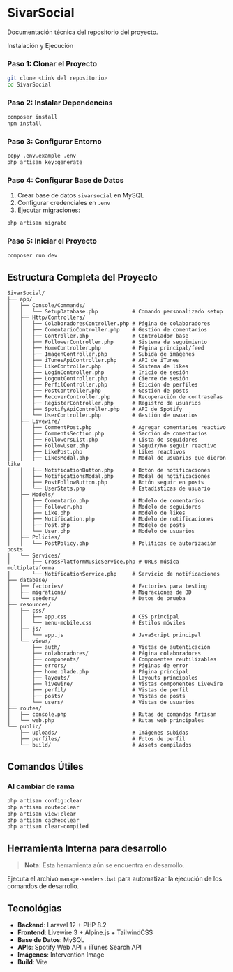 # SivarSocial
Documentación técnica del repositorio del proyecto.

Instalación y Ejecución

### Paso 1: Clonar el Proyecto

```bash
git clone <Link del repositorio>
cd SivarSocial
```

### Paso 2: Instalar Dependencias

```bash
composer install
npm install
```

### Paso 3: Configurar Entorno

```bash
copy .env.example .env
php artisan key:generate
```

### Paso 4: Configurar Base de Datos

1. Crear base de datos `sivarsocial` en MySQL
2. Configurar credenciales en `.env`
3. Ejecutar migraciones:

```bash
php artisan migrate
```

### Paso 5: Iniciar el Proyecto

```bash
composer run dev
```

## Estructura Completa del Proyecto

```
SivarSocial/
├── app/
│   ├── Console/Commands/
│   │   └── SetupDatabase.php           # Comando personalizado setup
│   ├── Http/Controllers/
│   │   ├── ColaboradoresController.php # Página de colaboradores
│   │   ├── ComentarioController.php    # Gestión de comentarios
│   │   ├── Controller.php              # Controlador base
│   │   ├── FollowerController.php      # Sistema de seguimiento
│   │   ├── HomeController.php          # Página principal/feed
│   │   ├── ImagenController.php        # Subida de imágenes
│   │   ├── iTunesApiController.php     # API de iTunes
│   │   ├── LikeController.php          # Sistema de likes
│   │   ├── LoginController.php         # Inicio de sesión
│   │   ├── LogoutController.php        # Cierre de sesión
│   │   ├── PerfilController.php        # Edición de perfiles
│   │   ├── PostController.php          # Gestión de posts
│   │   ├── RecoverController.php       # Recuperación de contraseñas
│   │   ├── RegisterController.php      # Registro de usuarios
│   │   ├── SpotifyApiController.php    # API de Spotify
│   │   └── UserController.php          # Gestión de usuarios
│   ├── Livewire/
│   │   ├── CommentPost.php             # Agregar comentarios reactivo
│   │   ├── CommentsSection.php         # Sección de comentarios
│   │   ├── FollowersList.php           # Lista de seguidores
│   │   ├── FollowUser.php              # Seguir/No seguir reactivo
│   │   ├── LikePost.php                # Likes reactivos
│   │   ├── LikesModal.php              # Modal de usuarios que dieron like
│   │   ├── NotificationButton.php      # Botón de notificaciones
│   │   ├── NotificationsModal.php      # Modal de notificaciones
│   │   ├── PostFollowButton.php        # Botón seguir en posts
│   │   └── UserStats.php               # Estadísticas de usuario
│   ├── Models/
│   │   ├── Comentario.php              # Modelo de comentarios
│   │   ├── Follower.php                # Modelo de seguidores
│   │   ├── Like.php                    # Modelo de likes
│   │   ├── Notification.php            # Modelo de notificaciones
│   │   ├── Post.php                    # Modelo de posts
│   │   └── User.php                    # Modelo de usuarios
│   ├── Policies/
│   │   └── PostPolicy.php              # Políticas de autorización posts
│   └── Services/
│       ├── CrossPlatformMusicService.php # URLs música multiplataforma
│       └── NotificationService.php     # Servicio de notificaciones
├── database/
│   ├── factories/                      # Factories para testing
│   ├── migrations/                     # Migraciones de BD
│   └── seeders/                        # Datos de prueba
├── resources/
│   ├── css/
│   │   ├── app.css                     # CSS principal
│   │   └── menu-mobile.css             # Estilos móviles
│   ├── js/
│   │   └── app.js                      # JavaScript principal
│   └── views/
│       ├── auth/                       # Vistas de autenticación
│       ├── colaboradores/              # Página colaboradores
│       ├── components/                 # Componentes reutilizables
│       ├── errors/                     # Páginas de error
│       ├── home.blade.php              # Página principal
│       ├── layouts/                    # Layouts principales
│       ├── livewire/                   # Vistas componentes Livewire
│       ├── perfil/                     # Vistas de perfil
│       ├── posts/                      # Vistas de posts
│       └── users/                      # Vistas de usuarios
├── routes/
│   ├── console.php                     # Rutas de comandos Artisan
│   └── web.php                         # Rutas web principales
└── public/
    ├── uploads/                        # Imágenes subidas
    ├── perfiles/                       # Fotos de perfil
    └── build/                          # Assets compilados
```

## Comandos Útiles

### Al cambiar de rama
```bash
php artisan config:clear
php artisan route:clear
php artisan view:clear
php artisan cache:clear
php artisan clear-compiled
```
## Herramienta Interna para desarrollo

>**Nota:** Esta herramienta aún se encuentra en desarrollo.

Ejecuta el archivo `manage-seeders.bat` para automatizar la ejecución de los comandos de desarrollo.


## Tecnológias

- **Backend**: Laravel 12 + PHP 8.2
- **Frontend**: Livewire 3 + Alpine.js + TailwindCSS
- **Base de Datos**: MySQL
- **APIs**: Spotify Web API + iTunes Search API
- **Imágenes**: Intervention Image
- **Build**: Vite
